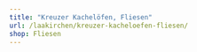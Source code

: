 ```yaml
---
title: "Kreuzer Kachelöfen, Fliesen"
url: /laakirchen/kreuzer-kacheloefen-fliesen/
shop: Fliesen
---
```

